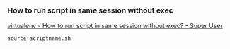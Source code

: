 ### How to run script in same session without exec


[virtualenv - How to run script in same session without exec? - Super User](https://superuser.com/questions/1057808/how-to-run-script-in-same-session-without-exec?answertab=oldest#tab-top "virtualenv - How to run script in same session without exec? - Super User")


 

```shell
source scriptname.sh

```
